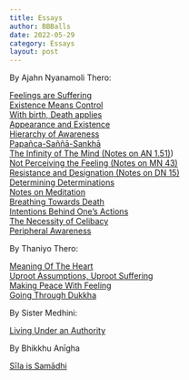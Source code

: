 ```yaml
---
title: Essays
author: BBBalls
date: 2022-05-29
category: Essays
layout: post
---
```


By Ajahn Nyanamoli Thero:

[Feelings are Suffering](/hillside_hermitage_archive/essays/02.01.0001_Nyanamoli_essay1_Feelings_are_Suffering.html)\
[Existence Means Control](/hillside_hermitage_archive/essays/02.01.0002_Nyanamoli_essay2_Existence_Means_Control.html)\
[With birth, Death applies](/hillside_hermitage_archive/essays/02.01.0003_Nyanamoli_essay3_With_birth_Death_applies.html)\
[Appearance and Existence](/hillside_hermitage_archive/essays/02.01.0004_Nyanamoli_essay4_Appearance_and_Existence.html)\
[Hierarchy of Awareness](/hillside_hermitage_archive/essays/02.01.0005_Nyanamoli_essay5_Hierarchy_of_Awareness.html)\
[Papañca-Saññā-Sankhā](/hillside_hermitage_archive/essays/02.01.0006_Nyanamoli_essay6_Papañca-Saññā-Sankhā.html)\
[The Infinity of The Mind (Notes on AN 1.51)](/hillside_hermitage_archive/essays/02.01.0007_Nyanamoli_essay7_The_Infinity_of_The_Mind.html))\
[Not Perceiving the Feeling (Notes on MN 43)](/hillside_hermitage_archive/essays/02.01.0008_Nyanamoli_essay8_Not_Perceiving_the_Feeling.html)\
[Resistance and Designation (Notes on DN 15)](/hillside_hermitage_archive/essays/02.01.0009_Nyanamoli_essay9_Resistance_and_Designation.html)\
[Determining Determinations](/hillside_hermitage_archive/essays/02.01.0010_Nyanamoli_essay10_Determining_Determinations.html)\
[Notes on Meditation](/hillside_hermitage_archive/essays/02.01.0011_Nyanamoli_essay11_Notes_on_Meditaion.html)\
[Breathing Towards Death](/hillside_hermitage_archive/essays/02.01.0012_Nyanamoli_essay12_Breathing_Towards_Death.html)\
[Intentions Behind One’s Actions](/hillside_hermitage_archive/essays/02.01.0013_Nyanamoli_essay13_Intentions_Behind_Ones_Actions.html)\
[The Necessity of Celibacy](/hillside_hermitage_archive/essays/02.01.0014_Nyanamoli_essay14_The_Necessity_of_Celibacy.html)\
[Peripheral Awareness](/hillside_hermitage_archive/essays/02.01.0015_Nyanamoli_essay15_Peripheral_Awareness.html)

By Thaniyo Thero:

[Meaning Of The Heart](/hillside_hermitage_archive/essays/02.02.0001_Thaniyo_essay1_Meaning_of_the_Heart.html)\
[Uproot Assumptions, Uproot Suffering](/hillside_hermitage_archive/essays/02.02.0002_Thaniyo_essay2_Uproot_Assumptions_Uproot_Suffering.html)\
[Making Peace With Feeling](/hillside_hermitage_archive/essays/02.02.0003_Thaniyo_essay3_Making_Peace_With_Feeling.html)\
[Going Through Dukkha](/hillside_hermitage_archive/essays/02.02.0004_Thaniyo_essay4_Going_Through_Dukkha.html)

By Sister Medhini:

[Living Under an Authority](/hillside_hermitage_archive/essays/02.03.0001_Medhini_essay1_Living_Under_an_Authority.html)

By Bhikkhu Anīgha

[Sīla is Samādhi](/hillside_hermitage_archive/essays/2023-08-28-Anigha_essay_Sila_is_Samadhi.html)
